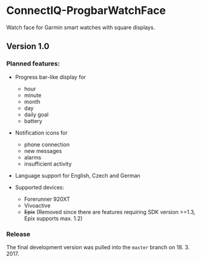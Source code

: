 # ConnectIQ-ProgbarWatchFace
Watch face for Garmin smart watches with square displays.

## Version 1.0 
  
  ### Planned features:  

  - Progress bar-like display for 
     - hour 
     - minute
     - month
     - day 
     - daily goal
     - battery
  
  - Notification icons for 
      - phone connection
      - new messages
      - alarms 
      - insufficient activity

  - Language support for English, Czech and German
  - Supported devices: 
    - Forerunner 920XT
    - Vivoactive
    - ~~Epix~~ (Removed since there are features requiring SDK version >=1.3, Epix supports max. 1.2)

  ### Release
  The final development version was pulled into the `master` branch on 18. 3. 2017.

